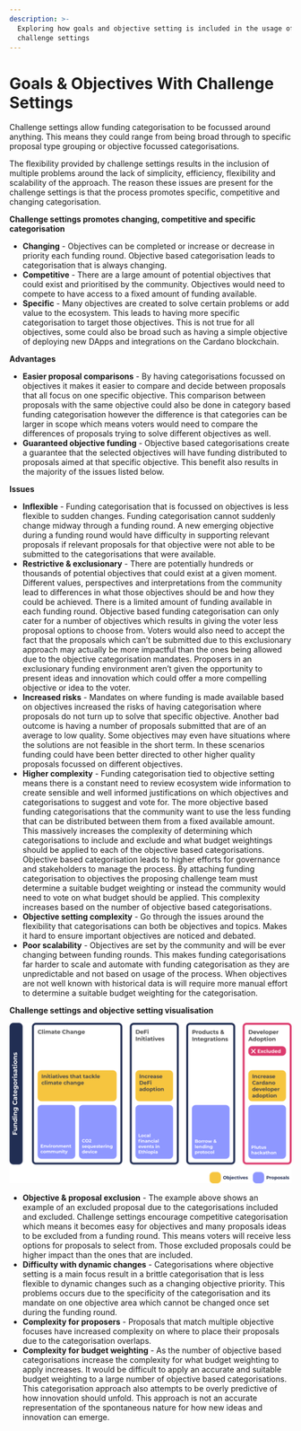 ```yaml
---
description: >-
  Exploring how goals and objective setting is included in the usage of
  challenge settings
---
```


# Goals & Objectives With Challenge Settings

Challenge settings allow funding categorisation to be focussed around anything. This means they could range from being broad through to specific proposal type grouping or objective focussed categorisations.

The flexibility provided by challenge settings results in the inclusion of multiple problems around the lack of simplicity, efficiency, flexibility and scalability of the approach. The reason these issues are present for the challenge settings is that the process promotes specific, competitive and changing categorisation.



**Challenge settings promotes changing, competitive and specific categorisation**

* **Changing** - Objectives can be completed or increase or decrease in priority each funding round. Objective based categorisation leads to categorisation that is always changing.
* **Competitive** - There are a large amount of potential objectives that could exist and prioritised by the community. Objectives would need to compete to have access to a fixed amount of funding available.
* **Specific** - Many objectives are created to solve certain problems or add value to the ecosystem. This leads to having more specific categorisation to target those objectives. This is not true for all objectives, some could also be broad such as having a simple objective of deploying new DApps and integrations on the Cardano blockchain.



**Advantages**

* **Easier proposal comparisons** - By having categorisations focussed on objectives it makes it easier to compare and decide between proposals that all focus on one specific objective. This comparison between proposals with the same objective could also be done in category based funding categorisation however the difference is that categories can be larger in scope which means voters would need to compare the differences of proposals trying to solve different objectives as well.
* **Guaranteed objective funding** - Objective based categorisations create a guarantee that the selected objectives will have funding distributed to proposals aimed at that specific objective. This benefit also results in the majority of the issues listed below.



**Issues**

* **Inflexible** - Funding categorisation that is focussed on objectives is less flexible to sudden changes. Funding categorisation cannot suddenly change midway through a funding round. A new emerging objective during a funding round would have difficulty in supporting relevant proposals if relevant proposals for that objective were not able to be submitted to the categorisations that were available.
* **Restrictive & exclusionary** - There are potentially hundreds or thousands of potential objectives that could exist at a given moment. Different values, perspectives and interpretations from the community lead to differences in what those objectives should be and how they could be achieved. There is a limited amount of funding available in each funding round. Objective based funding categorisation can only cater for a number of objectives which results in giving the voter less proposal options to choose from. Voters would also need to accept the fact that the proposals which can’t be submitted due to this exclusionary approach may actually be more impactful than the ones being allowed due to the objective categorisation mandates. Proposers in an exclusionary funding environment aren’t given the opportunity to present ideas and innovation which could offer a more compelling objective or idea to the voter.
* **Increased risks** - Mandates on where funding is made available based on objectives increased the risks of having categorisation where proposals do not turn up to solve that specific objective. Another bad outcome is having a number of proposals submitted that are of an average to low quality. Some objectives may even have situations where the solutions are not feasible in the short term. In these scenarios funding could have been better directed to other higher quality proposals focussed on different objectives.
* **Higher complexity** - Funding categorisation tied to objective setting means there is a constant need to review ecosystem wide information to create sensible and well informed justifications on which objectives and categorisations to suggest and vote for. The more objective based funding categorisations that the community want to use the less funding that can be distributed between them from a fixed available amount. This massively increases the complexity of determining which categorisations to include and exclude and what budget weightings should be applied to each of the objective based categorisations. Objective based categorisation leads to higher efforts for governance and stakeholders to manage the process. By attaching funding categorisation to objectives the proposing challenge team must determine a suitable budget weighting or instead the community would need to vote on what budget should be applied. This complexity increases based on the number of objective based categorisations.
* **Objective setting complexity** - Go through the issues around the flexibility that categorisations can both be objectives and topics. Makes it hard to ensure important objectives are noticed and debated.
* **Poor scalability** - Objectives are set by the community and will be ever changing between funding rounds. This makes funding categorisations far harder to scale and automate with funding categorisation as they are unpredictable and not based on usage of the process. When objectives are not well known with historical data is will require more manual effort to determine a suitable budget weighting for the categorisation.



**Challenge settings and objective setting visualisation**

![Challenge setting categorisations that include objective setting](../.gitbook/assets/challenges-and-objectives.png)

* **Objective & proposal exclusion** - The example above shows an example of an excluded proposal due to the categorisations included and excluded. Challenge settings encourage competitive categorisation which means it becomes easy for objectives and many proposals ideas to be excluded from a funding round. This means voters will receive less options for proposals to select from. Those excluded proposals could be higher impact than the ones that are included.
* **Difficulty with dynamic changes** - Categorisations where objective setting is a main focus result in a brittle categorisation that is less flexible to dynamic changes such as a changing objective priority. This problems occurs due to the specificity of the categorisation and its mandate on one objective area which cannot be changed once set during the funding round.
* **Complexity for proposers** - Proposals that match multiple objective focuses have increased complexity on where to place their proposals due to the categorisation overlaps.
* **Complexity for budget weighting** - As the number of objective based categorisations increase the complexity for what budget weighting to apply increases. It would be difficult to apply an accurate and suitable budget weighting to a large number of objective based categorisations. This categorisation approach also attempts to be overly predictive of how innovation should unfold. This approach is not an accurate representation of the spontaneous nature for how new ideas and innovation can emerge.
